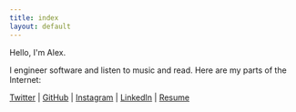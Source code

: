 ```yaml
---
title: index
layout: default
---
```


Hello, I'm Alex. 

I engineer software and listen to music and read. Here are my parts of the Internet: 

[Twitter](https://twitter.com/ohyoucare) | [GitHub](https://github.com/atighe) | [Instagram](https://www.instagram.com/ohyoucare) | [LinkedIn](https://www.linkedin.com/in/atighe) | [Resume](http://alextighe.me/resume)
